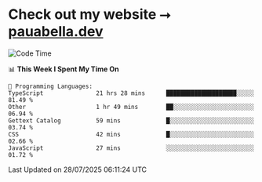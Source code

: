 # Check out my website ⭢ [pauabella.dev](https://pauabella.dev)

<!--START_SECTION:waka-->
![Code Time](http://img.shields.io/badge/Code%20Time-4%2C637%20hrs%2045%20mins-blue)

📊 **This Week I Spent My Time On** 

```text
💬 Programming Languages: 
TypeScript               21 hrs 28 mins      ████████████████████░░░░░   81.49 % 
Other                    1 hr 49 mins        ██░░░░░░░░░░░░░░░░░░░░░░░   06.94 % 
Gettext Catalog          59 mins             █░░░░░░░░░░░░░░░░░░░░░░░░   03.74 % 
CSS                      42 mins             █░░░░░░░░░░░░░░░░░░░░░░░░   02.66 % 
JavaScript               27 mins             ░░░░░░░░░░░░░░░░░░░░░░░░░   01.72 % 
```


 Last Updated on 28/07/2025 06:11:24 UTC
<!--END_SECTION:waka-->
